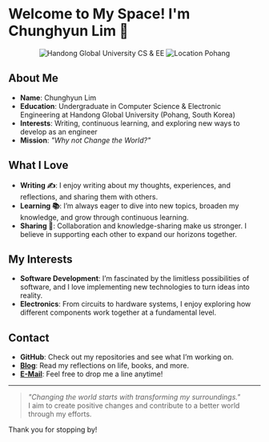 # Welcome to My Space! I'm Chunghyun Lim 👋

<p align="center">
  <img src="https://img.shields.io/badge/Handong%20Global%20University-Computer%20Science%20%26%20Electronic%20Engineering-blue" alt="Handong Global University CS & EE" />
  <img src="https://img.shields.io/badge/Location-Pohang,%20South%20Korea-brightgreen" alt="Location Pohang" />
</p>

## About Me
- **Name**: Chunghyun Lim  
- **Education**: Undergraduate in Computer Science & Electronic Engineering at Handong Global University (Pohang, South Korea)  
- **Interests**: Writing, continuous learning, and exploring new ways to develop as an engineer  
- **Mission**: _"Why not Change the World?"_

## What I Love
- **Writing ✍**: I enjoy writing about my thoughts, experiences, and reflections, and sharing them with others.  
- **Learning 📚**: I’m always eager to dive into new topics, broaden my knowledge, and grow through continuous learning.  
- **Sharing 🤝**: Collaboration and knowledge-sharing make us stronger. I believe in supporting each other to expand our horizons together.

## My Interests
- **Software Development**: I’m fascinated by the limitless possibilities of software, and I love implementing new technologies to turn ideas into reality.  
- **Electronics**: From circuits to hardware systems, I enjoy exploring how different components work together at a fundamental level.

## Contact
- **GitHub**: Check out my repositories and see what I’m working on.  
- **[Blog](https://potterlim.tistory.com/)**: Read my reflections on life, books, and more.  
- **[E-Mail](mailto:potterLim0808@gmail.com)**: Feel free to drop me a line anytime!

---

> _"Changing the world starts with transforming my surroundings."_  
> I aim to create positive changes and contribute to a better world through my efforts.

Thank you for stopping by!
